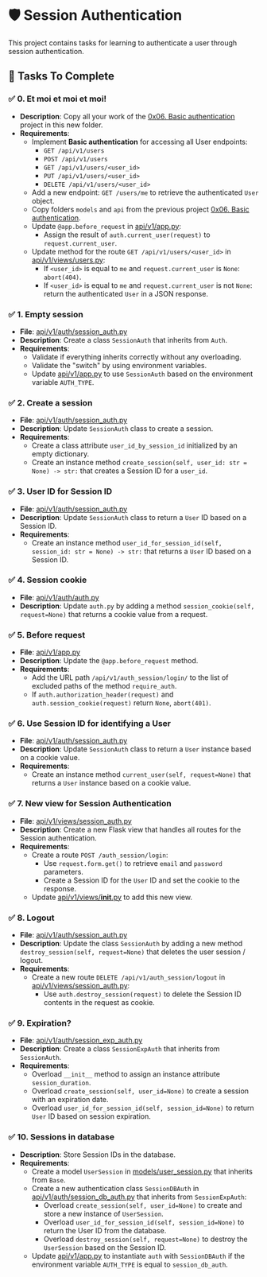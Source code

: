 # 🛡️ Session Authentication

This project contains tasks for learning to authenticate a user through session authentication.

## 📝 Tasks To Complete

### ✅ 0. Et moi et moi et moi!
- **Description**: Copy all your work of the [0x06. Basic authentication](../0x01-Basic_authentication/) project in this new folder.
- **Requirements**:
  - Implement **Basic authentication** for accessing all User endpoints:
    - `GET /api/v1/users`
    - `POST /api/v1/users`
    - `GET /api/v1/users/<user_id>`
    - `PUT /api/v1/users/<user_id>`
    - `DELETE /api/v1/users/<user_id>`
  - Add a new endpoint: `GET /users/me` to retrieve the authenticated `User` object.
  - Copy folders `models` and `api` from the previous project [0x06. Basic authentication](../0x01-Basic_authentication/).
  - Update `@app.before_request` in [api/v1/app.py](api/v1/app.py):
    - Assign the result of `auth.current_user(request)` to `request.current_user`.
  - Update method for the route `GET /api/v1/users/<user_id>` in [api/v1/views/users.py](api/v1/views/users.py):
    - If `<user_id>` is equal to `me` and `request.current_user` is `None`: `abort(404)`.
    - If `<user_id>` is equal to `me` and `request.current_user` is not `None`: return the authenticated `User` in a JSON response.

### ✅ 1. Empty session
- **File**: [api/v1/auth/session_auth.py](api/v1/auth/session_auth.py)
- **Description**: Create a class `SessionAuth` that inherits from `Auth`.
- **Requirements**:
  - Validate if everything inherits correctly without any overloading.
  - Validate the "switch" by using environment variables.
  - Update [api/v1/app.py](api/v1/app.py) to use `SessionAuth` based on the environment variable `AUTH_TYPE`.

### ✅ 2. Create a session
- **File**: [api/v1/auth/session_auth.py](api/v1/auth/session_auth.py)
- **Description**: Update `SessionAuth` class to create a session.
- **Requirements**:
  - Create a class attribute `user_id_by_session_id` initialized by an empty dictionary.
  - Create an instance method `create_session(self, user_id: str = None) -> str:` that creates a Session ID for a `user_id`.

### ✅ 3. User ID for Session ID
- **File**: [api/v1/auth/session_auth.py](api/v1/auth/session_auth.py)
- **Description**: Update `SessionAuth` class to return a `User` ID based on a Session ID.
- **Requirements**:
  - Create an instance method `user_id_for_session_id(self, session_id: str = None) -> str:` that returns a `User` ID based on a Session ID.

### ✅ 4. Session cookie
- **File**: [api/v1/auth/auth.py](api/v1/auth/auth.py)
- **Description**: Update `auth.py` by adding a method `session_cookie(self, request=None)` that returns a cookie value from a request.

### ✅ 5. Before request
- **File**: [api/v1/app.py](api/v1/app.py)
- **Description**: Update the `@app.before_request` method.
- **Requirements**:
  - Add the URL path `/api/v1/auth_session/login/` to the list of excluded paths of the method `require_auth`.
  - If `auth.authorization_header(request)` and `auth.session_cookie(request)` return `None`, `abort(401)`.

### ✅ 6. Use Session ID for identifying a User
- **File**: [api/v1/auth/session_auth.py](api/v1/auth/session_auth.py)
- **Description**: Update `SessionAuth` class to return a `User` instance based on a cookie value.
- **Requirements**:
  - Create an instance method `current_user(self, request=None)` that returns a `User` instance based on a cookie value.

### ✅ 7. New view for Session Authentication
- **File**: [api/v1/views/session_auth.py](api/v1/views/session_auth.py)
- **Description**: Create a new Flask view that handles all routes for the Session authentication.
- **Requirements**:
  - Create a route `POST /auth_session/login`:
    - Use `request.form.get()` to retrieve `email` and `password` parameters.
    - Create a Session ID for the `User` ID and set the cookie to the response.
  - Update [api/v1/views/__init__.py](api/v1/views/__init__.py) to add this new view.

### ✅ 8. Logout
- **File**: [api/v1/auth/session_auth.py](api/v1/auth/session_auth.py)
- **Description**: Update the class `SessionAuth` by adding a new method `destroy_session(self, request=None)` that deletes the user session / logout.
- **Requirements**:
  - Create a new route `DELETE /api/v1/auth_session/logout` in [api/v1/views/session_auth.py](api/v1/views/session_auth.py):
    - Use `auth.destroy_session(request)` to delete the Session ID contents in the request as cookie.

### ✅ 9. Expiration?
- **File**: [api/v1/auth/session_exp_auth.py](api/v1/auth/session_exp_auth.py)
- **Description**: Create a class `SessionExpAuth` that inherits from `SessionAuth`.
- **Requirements**:
  - Overload `__init__` method to assign an instance attribute `session_duration`.
  - Overload `create_session(self, user_id=None)` to create a session with an expiration date.
  - Overload `user_id_for_session_id(self, session_id=None)` to return `User` ID based on session expiration.

### ✅ 10. Sessions in database
- **Description**: Store Session IDs in the database.
- **Requirements**:
  - Create a model `UserSession` in [models/user_session.py](models/user_session.py) that inherits from `Base`.
  - Create a new authentication class `SessionDBAuth` in [api/v1/auth/session_db_auth.py](api/v1/auth/session_db_auth.py) that inherits from `SessionExpAuth`:
    - Overload `create_session(self, user_id=None)` to create and store a new instance of `UserSession`.
    - Overload `user_id_for_session_id(self, session_id=None)` to return the User ID from the database.
    - Overload `destroy_session(self, request=None)` to destroy the `UserSession` based on the Session ID.
  - Update [api/v1/app.py](api/v1/app.py) to instantiate `auth` with `SessionDBAuth` if the environment variable `AUTH_TYPE` is equal to `session_db_auth`.
